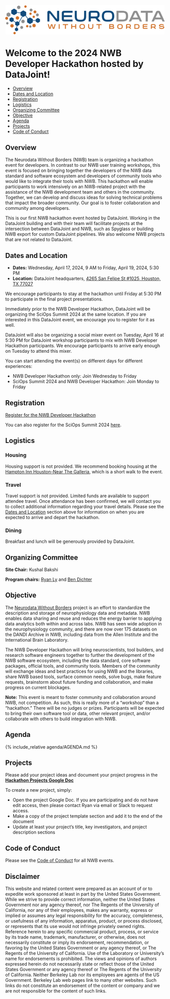 
<img alt="NWB logo" src="../logos/nwb_logo_brain_text_transp_hor.png">

# Welcome to the 2024 NWB Developer Hackathon hosted by DataJoint!

  <!-- * [Report](#report) -->
  * [Overview](#overview)
  * [Dates and Location](#dates-and-location)
  * [Registration](#registration)
  * [Logistics](#logistics)
  * [Organizing Committee](#organizing-committee)
  * [Objective](#objective)
  * [Agenda](#agenda)
  * [Projects](#projects)
  * [Code of Conduct](#code-of-conduct)


<!-- ## Report

The final report for the 2022 NWB-DANDI Developer Hackathon is now available on GitHub ([PDF](report/Report___12th_NWB_and_DANDI_Hackathon.pdf)) ([LaTeX](report/Report___12th_NWB_and_DANDI_Hackathon.zip)). -->

## Overview

The Neurodata Without Borders (NWB) team is organizing a hackathon event for developers.
In contrast to our NWB user training workshops, this event is focused on bringing together the developers of the
NWB data standard and software ecosystem and developers of community tools who would like to integrate their tools
with NWB. This hackathon will enable participants to work intensively on an NWB-related project with the assistance of
the NWB development team and others in the community. Together, we can develop and discuss ideas for solving technical
problems that impact the broader community. Our goal is to foster collaboration and community among developers.

This is our first NWB hackathon event hosted by DataJoint. Working in the DataJoint building and with their team will facilitate projects at the intersection between DataJoint and NWB, such as Spyglass or building NWB export for custom DataJoint pipelines. We also welcome NWB projects that are not related to DataJoint.

## Dates and Location

- **Dates:** Wednesday, April 17, 2024, 9 AM to Friday, April 19, 2024, 5:30 PM
- **Location:** DataJoint headquarters, [4265 San Felipe St #1025, Houston, TX 77027](https://www.google.com/maps/place/4265+San+Felipe+St+%231025,+Houston,+TX+77027/data=!4m2!3m1!1s0x8640c15d907d761d:0x38a7f7a077419384?sa=X&ved=2ahUKEwih_8ykk_GAAxVzEEQIHb_sBvIQ8gF6BAgcEAA&ved=2ahUKEwih_8ykk_GAAxVzEEQIHb_sBvIQ8gF6BAgdEAI)

We encourage participants to stay at the hackathon until Friday at 5:30 PM to participate in the final project presentations.

Immediately prior to the NWB Developer Hackathon, DataJoint will be organizing the SciOps Summit 2024 at the same location.
If you are interested in this DataJoint event, we encourage you to register for it as well.

DataJoint will also be organizing a social mixer event on Tuesday, April 16 at 5:30 PM
for DataJoint workshop participants to mix with NWB Developer Hackathon participants. We encourage participants to arrive early
enough on Tuesday to attend this mixer.

You can start attending the event(s) on different days for different experiences:

- NWB Developer Hackathon only: Join Wednesday to Friday
- SciOps Summit 2024 and NWB Developer Hackathon: Join Monday to Friday


## Registration

[Register for the NWB Developer Hackathon](https://try.datajoint.com/nwb-hackathon2024)

You can also register for the SciOps Summit 2024 [here](https://try.datajoint.com/sciops-summit-2024).


## Logistics

### Housing

Housing support is not provided. We recommend booking housing at the 
[Hampton Inn Houston-Near The Galleria](https://www.hilton.com/en/hotels/houpohx-hampton-houston-near-the-galleria/), 
which is a short walk to the event.

### Travel

Travel support is not provided. Limited funds are available to support attendee travel. Once attendance has been
confirmed, we will contact you to collect additional information regarding your travel details. Please see the
[Dates and Location](#dates-and-location) section above for information on when you are expected to arrive and depart
the hackathon.

### Dining

Breakfast and lunch will be generously provided by DataJoint.


## Organizing Committee

**Site Chair:** Kushal Bakshi

**Program chairs:** [Ryan Ly](https://crd.lbl.gov/divisions/scidata/mla/staff/ryan-ly/) and [Ben Dichter](http://bendichter.com/)


## Objective

The [Neurodata Without Borders](https://www.nwb.org/) project is an effort to standardize the description and storage of neurophysiology data and metadata. NWB enables data sharing and reuse and reduces the energy barrier to applying data analytics both within and across labs. NWB has seen wide adoption in the neurophysiology community, and there are now over 175 datasets on the DANDI Archive in NWB, including data from the Allen Institute and the International Brain Laboratory.

The NWB Developer Hackathon will bring neuroscientists, tool builders, and research software engineers together to further the development of the NWB software ecosystem, including the data standard, core software packages, official tools, and community tools. Members of the community will exchange ideas and best practices for using NWB and the libraries, share NWB based tools, surface common needs, solve bugs, make feature requests, brainstorm about future funding and collaboration, and make progress on current blockages.

**Note:** This event is meant to foster community and collaboration around NWB, not competition. As such, this is really more of a “workshop” than a “hackathon.” There will be no judges or prizes. Participants will be expected to bring their own software tool or data, other relevant project, and/or collaborate with others to build integration with NWB.


## Agenda

{% include_relative agenda/AGENDA.md %}


## Projects

Please add your project ideas and document your project progress in the [**Hackathon Projects Google Doc**](https://docs.google.com/document/d/1stHuLJf4Id5itoFjCsS2W5XatwWw7tZhZSTYJT2ZC4g/edit)

To create a new project, simply:

* Open the project Google Doc. If you are participating and do not have edit access, then please contact Ryan via email or Slack to request access.
* Make a copy of the project template section and add it to the end of the document
* Update at least your project’s title, key investigators, and project description sections


## Code of Conduct

Please see the [Code of Conduct](https://neurodatawithoutborders.github.io/nwb_hackathons/code_of_conduct) for all NWB events.


## Disclaimer

This website and related content were prepared as an account of or to expedite work sponsored at least in part by
the United States Government. While we strive to provide correct information, neither the United States Government
nor any agency thereof, nor The Regents of the University of California, nor any of their employees, makes any
warranty, express or implied  or assumes any legal responsibility for the accuracy, completeness, or usefulness of
any information, apparatus, product, or process disclosed, or represents that its use would not infringe privately
owned rights. Reference herein to any specific commercial product, process, or service by its trade name, trademark,
manufacturer, or otherwise, does not necessarily constitute or imply its endorsement, recommendation, or favoring by
the United States Government or any agency thereof, or The Regents of the University of California.  Use of the
Laboratory or University’s name for endorsements is prohibited. The views and opinions of authors expressed herein
do not necessarily state or reflect those of the United States Government or any agency thereof or The Regents of
the University of California.  Neither Berkeley Lab nor its employees are agents of the US Government. Berkeley Lab
web pages link to many other websites.  Such links do not constitute an endorsement of the content or company and we
are not responsible for the content of such links.
